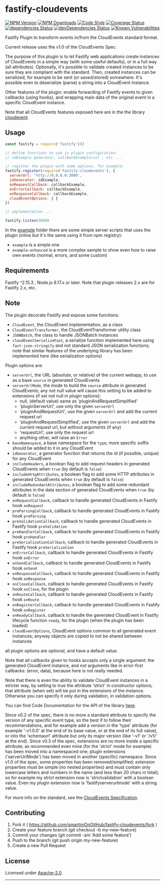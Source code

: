 # fastify-cloudevents

  [![NPM Version](https://img.shields.io/npm/v/fastify-cloudevents.svg?style=flat)](https://npmjs.org/package/fastify-cloudevents/)
  [![NPM Downloads](https://img.shields.io/npm/dm/fastify-cloudevents.svg?style=flat)](https://npmjs.org/package/fastify-cloudevents/)
  [![Code Style](https://img.shields.io/badge/code%20style-standard-brightgreen.svg?style=flat)](http://standardjs.com/)
  [![Coverage Status](https://coveralls.io/repos/github/smartiniOnGitHub/fastify-cloudevents/badge.svg?branch=master)](https://coveralls.io/github/smartiniOnGitHub/fastify-cloudevents/?branch=master)
  [![dependencies Status](https://david-dm.org/smartiniOnGitHub/fastify-cloudevents/status.svg)](https://david-dm.org/smartiniOnGitHub/fastify-cloudevents)
  [![devDependencies Status](https://david-dm.org/smartiniOnGitHub/fastify-cloudevents/dev-status.svg)](https://david-dm.org/smartiniOnGitHub/fastify-cloudevents?type=dev)
  [![Known Vulnerabilities](https://snyk.io//test/github/smartiniOnGitHub/fastify-cloudevents/badge.svg?targetFile=package.json)](https://snyk.io//test/github/smartiniOnGitHub/fastify-cloudevents?targetFile=package.json)

Fastify Plugin to transform events in/from the CloudEvents standard format.

Current release uses the v1.0 of the CloudEvents Spec.

The purpose of this plugin is to let Fastify web applications create instances of CloudEvents 
in a simple way (with some useful defaults), or in a full way (all attributes).
Optionally, it's possible to validate created instances to be sure they are compliant 
with the standard.
Then, created instances can be serialized, for example to be sent (or saved/stored) somewhere.
It's possible even to deserialize (parse) a string into a CloudEvent instance.

Other features of the plugin: enable forwarding of Fastify events to given callbacks (using hooks), 
and wrapping main data of the original event in a specific CloudEvent instance.


Note that all CloudEvents features exposed here are in the the library 
[cloudevent](https://npmjs.org/package/cloudevent/).


## Usage

```js
const fastify = require('fastify')()

// define functions to use in plugin configuration:
// idExample generator, callbackExample(ce) , etc ...

// register the plugin with some options, for example:
fastify.register(require('fastify-cloudevents'), {
  serverUrl: 'http://0.0.0.0:3000',
  idGenerator: idExample,
  onRequestCallback: callbackExample,
  onErrorCallback: callbackExample,
  onResponseCallback: callbackExample,
  cloudEventOptions: { }
})

// implementation ...

fastify.listen(3000)
```

In the [example](./example/) folder there are some simple server scripts 
that uses the plugin (inline but it's the same using it from npm registry): 
- `example` is a simple one
- `example-enhanced` is a more complex sample 
  to show even how to raise own events (normal, errors, and some custom)


## Requirements

Fastify ^2.15.3 , Node.js 8.17.x or later.
Note that plugin releases 2.x are for Fastify 2.x, etc.


## Note

The plugin decorate Fastify and expose some functions:
- `CloudEvent`, the CloudEvent implementation, as a class
- `CloudEventTransformer`, the CloudEventTransformer utility class
- `JSONBatch`, the class to handle JSONBatch instances
- `cloudEventSerializeFast`, a serialize function implemented here using `fast-json-stringify` 
  and not standard JSON serialization functions; note that similar features of the underlying library 
  has been implemented here (like serialization options)

Plugin options are:
- `serverUrl`, the URL (absolute, or relative) of the current webapp, 
  to use as a base `source` in generated CloudEvents
- `serverUrlMode`, the mode to build the `source` attribute in generated CloudEvents; 
  any not null value will cause this setting to be added to extensions (if set not null in plugin options):
  - null, (default value) same as 'pluginAndRequestSimplified'
  - 'pluginServerUrl', use only the given `serverUrl`
  - 'pluginAndRequestUrl', use the given `serverUrl` and add the current request url
  - 'pluginAndRequestSimplified', use the given `serverUrl` and add the current request url, 
    but without arguments (if any)
  - 'requestUrl', use only the request url
  - anything other, will raise an `Error`
- `baseNamespace`, a base namespace for the `type`; more specific suffix 
  should be added to it in any CloudEvent
- `idGenerator`, a generator function that returns the id (if possible, unique) for any CloudEvent
- `includeHeaders`, a boolean flag to add request headers in generated CloudEvents when `true`
  (by default is `false`)
- `includeHttpAttributes`, a boolean flag to add some HTTP attributes in generated CloudEvents when `true`
  (by default is `false`)
- `includeRedundantAttributes`, a boolean flag to add some redundant attributes
  in the data section of generated CloudEvents when `true` (by default is `false`)
- `onRequestCallback`, callback to handle generated CloudEvents in Fastify hook `onRequest`
- `preParsingCallback`, callback to handle generated CloudEvents in Fastify hook `preParsing`
- `preValidationCallback`, callback to handle generated CloudEvents in Fastify hook `preValidation`
- `preHandlerCallback`, callback to handle generated CloudEvents in Fastify hook `preHandler`
- `preSerializationCallback`, callback to handle generated CloudEvents in Fastify hook `preSerialization`
- `onErrorCallback`, callback to handle generated CloudEvents in Fastify hook `onError`
- `onSendCallback`, callback to handle generated CloudEvents in Fastify hook `onSend`
- `onResponseCallback`, callback to handle generated CloudEvents in Fastify hook `onResponse`
- `onCloseCallback`, callback to handle generated CloudEvents in Fastify hook `onClose`, for the plugin
- `onRouteCallback`, callback to handle generated CloudEvents in Fastify hook `onRoute`
- `onRegisterCallback`, callback to handle generated CloudEvents in Fastify hook `onRegister`
- `onReadyCallback`, callback to handle the generated CloudEvent in Fastify lifecycle function `ready`, 
  for the plugin (when the plugin has been loaded)
- `cloudEventOptions`, CloudEvent options common to all generated event instances; 
  anyway objects are copied to not be shared between instances

all plugin options are optional, and have a default value.

Note that all callbacks given to hooks accepts only a single argument: the generated CloudEvent instance, 
and *not* arguments like in error-first callbacks: (error, data), because here is not really needed.

Note that there is even the ability to validate CloudEvent instances 
in a stricter way, by setting to true the attribute 'strict' in constructor options; 
that attribute (when set) will be put in the extensions of the instance.
Otherwise you can specify it only during validation, in validation options.

You can find Code Documentation for the API of the library 
[here](https://smartiniongithub.github.io/cloudevent.js/).

Since v0.2 of the spec, there is no more a standard attribute to specify the version 
of any specific event type, so the best if to follow their recommendations, 
and for example add a version in the 'type' attribute 
(for example '-v1.0.0' at the end of its base value, or at the end of its full value),
or into the 'schemaurl' attribute but only its major version 
(like '-v1' or '/v1/' at the end).
Since v0.3 of the spec, extensions are no more inside a specific attribute; 
as recommended even mine (for the 'strict' mode for example) has been moved into a namespaced one;
plugin extensions ('serverUrlMode') has been moved in another (specific) namespace.
Since v1.0 of the spec, some properties has been removed/simplified; 
extension properties must be simple (no nested properties) 
and must contain only lowercase letters and numbers in the name (and less than 20 chars in total); 
so for example my strict extension now is 'strictvalidation' with a boolean value.
Even my plugin extension now is 'fastifyserverurlmode' with a string value.

For more info on the standard, see the [CloudEvents Specification](https://github.com/cloudevents/spec).


## Contributing

1. Fork it ( https://github.com/smartiniOnGitHub/fastify-cloudevents/fork )
2. Create your feature branch (git checkout -b my-new-feature)
3. Commit your changes (git commit -am 'Add some feature')
4. Push to the branch (git push origin my-new-feature)
5. Create a new Pull Request


## License

Licensed under [Apache-2.0](./LICENSE).

----
